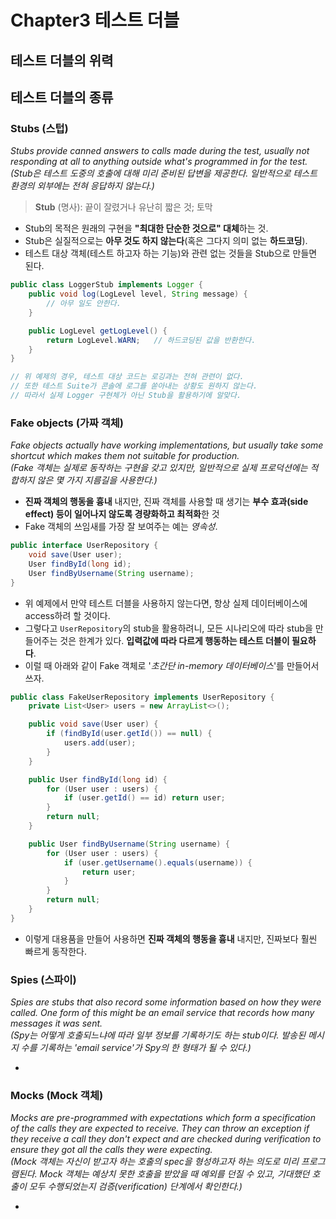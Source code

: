 # Chapter3 테스트 더블

## 테스트 더블의 위력


## 테스트 더블의 종류

### Stubs (스텁)
_Stubs provide canned answers to calls made during the test, usually not responding at all to anything outside what's programmed in for the test.  
(Stub은 테스트 도중의 호출에 대해 미리 준비된 답변을 제공한다. 일반적으로 테스트 환경의 외부에는 전혀 응답하지 않는다.)_

> **Stub** (명사): 끝이 잘렸거나 유난히 짧은 것; 토막
- Stub의 목적은 원래의 구현을 **"최대한 단순한 것으로" 대체**하는 것.
- Stub은 실질적으로는 **아무 것도 하지 않는다**(혹은 그다지 의미 없는 **하드코딩**).
- 테스트 대상 객체(테스트 하고자 하는 기능)와 관련 없는 것들을 Stub으로 만들면 된다.
```java
public class LoggerStub implements Logger {
    public void log(LogLevel level, String message) {
        // 아무 일도 안한다.
    }

    public LogLevel getLogLevel() {
        return LogLevel.WARN;   // 하드코딩된 값을 반환한다.
    }
}

// 위 예제의 경우, 테스트 대상 코드는 로깅과는 전혀 관련이 없다.
// 또한 테스트 Suite가 콘솔에 로그를 쏟아내는 상황도 원하지 않는다.
// 따라서 실제 Logger 구현체가 아닌 Stub을 활용하기에 알맞다.
```

### Fake objects (가짜 객체)
_Fake objects actually have working implementations, but usually take some shortcut which makes them not suitable for production.  
(Fake 객체는 실제로 동작하는 구현을 갖고 있지만, 일반적으로 실제 프로덕션에는 적합하지 않은 몇 가지 지름길을 사용한다.)_

- **진짜 객체의 행동을 흉내** 내지만, 진짜 객체를 사용할 때 생기는 **부수 효과(side effect) 등이 일어나지 않도록 경량화하고 최적화**한 것
- Fake 객체의 쓰임새를 가장 잘 보여주는 예는 _영속성_.
```java
public interface UserRepository {
    void save(User user);
    User findById(long id);
    User findByUsername(String username);
}
```
- 위 예제에서 만약 테스트 더블을 사용하지 않는다면, 항상 실제 데이터베이스에 access하려 할 것이다.
- 그렇다고 `UserRepository`의 stub을 활용하려니, 모든 시나리오에 따라 stub을 만들어주는 것은 한계가 있다. **입력값에 따라 다르게 행동하는 테스트 더블이 필요하다**.
- 이럴 때 아래와 같이 Fake 객체로 '_초간단 in-memory 데이터베이스_'를 만들어서 쓰자.
```java
public class FakeUserRepository implements UserRepository {
    private List<User> users = new ArrayList<>();

    public void save(User user) {
        if (findById(user.getId()) == null) {
            users.add(user);
        }
    }

    public User findById(long id) {
        for (User user : users) {
            if (user.getId() == id) return user;
        }
        return null;
    }

    public User findByUsername(String username) {
        for (User user : users) {
            if (user.getUsername().equals(username)) {
                return user;
            }
        }
        return null;
    }
}
```
- 이렇게 대용품을 만들어 사용하면 **진짜 객체의 행동을 흉내** 내지만, 진짜보다 훨씬 빠르게 동작한다.



### Spies (스파이)
_Spies are stubs that also record some information based on how they were called. One form of this might be an email service that records how many messages it was sent.  
(Spy는 어떻게 호출되느냐에 따라 일부 정보를 기록하기도 하는 stub이다. 발송된 메시지 수를 기록하는 'email service'가 Spy의 한 형태가 될 수 있다.)_

- 

### Mocks (Mock 객체)
_Mocks are pre-programmed with expectations which form a specification of the calls they are expected to receive. They can throw an exception if they receive a call they don't expect and are checked during verification to ensure they got all the calls they were expecting.  
(Mock 객체는 자신이 받고자 하는 호출의 spec을 형성하고자 하는 의도로 미리 프로그램된다. Mock 객체는 예상치 못한 호출을 받았을 때 예외를 던질 수 있고, 기대했던 호출이 모두 수행되었는지 검증(verification) 단계에서 확인한다.)_

- 